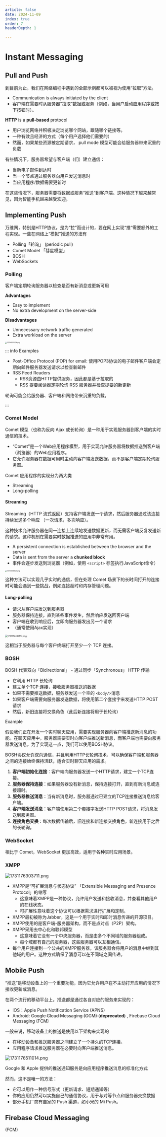 ```yaml
---
article: false
date: 2024-11-09
index: true
order: 7
headerDepth: 1

---
```


# Instant Messaging

## Pull and Push

到目前为止，我们在网络编程中遇到的全部示例都可以被视为使用“拉取”方法。

- Communication is always initiated by the client
- 客户端在需要时从服务器“拉取”数据或服务（例如，当用户启动应用程序或按下按钮时）。

**HTTP** is a **pull-based** protocol

- 用户浏览网络并积极决定浏览哪个网站，跟随哪个链接等。
- 一种有效且经济的方式（每个用户选择他们需要的）
- 然而，如果某些资源被定期请求， pull mode 模型可能会给服务器带来沉重的负载

有些情况下，服务器希望与客户端（们）建立通信：

- 当新电子邮件到达时
- 当一个节点通过服务器向用户发送消息时
- 当应用程序/数据需要更新时

在这些情况下，服务器需要将数据或服务“推送”到客户端。这种情况下越来越常见，因为智能手机越来越受欢迎。

## Implementing Push

万维网，特别是HTTP协议，是为“拉”而设计的，要在网上实现“推”需要额外的工程实现。一些在网络上“模拟”推送的方法有

- Polling「轮询」 (periodic pull)
- Comet Model 「彗星模型」
- BOSH
- WebSockets

### Polling

客户端定期轮询服务器以检查是否有新消息或更新可用

**Advantages**

- Easy to implement
- No extra development on the server-side

**Disadvantages**

- Unnecessary network traffic generated
- Extra workload on the server

<img src="https://pic.hanjiaming.com.cn/2024/11/09/29adb2c711866.png" alt="1731146674274.png" style="zoom:33%;" />

::: info Examples

- Post-Office Protocol (POP) for email: 使用POP3协议的电子邮件客户端会定期向邮件服务器发送请求以检查新邮件
- RSS Feed Readers
  - RSS资源由HTTP提供服务，因此都是基于拉取的
  - RSS 提要阅读器定期轮询 RSS 服务器并检查提要的新更新

轮询可能会给服务器、客户端和网络带来沉重的负载。

:::

### Comet Model

Comet 模型（也称为反向 Ajax 或长轮询）是一种用于实现服务器到客户端的实时通信的技术。

- “Comet”是一个Web应用程序模型，用于实现允许服务器将数据推送到客户端（浏览器）的Web应用程序。
- 它允许服务器在数据可用时主动向客户端发送数据，而不是客户端定期轮询服务器。

Comet 应用程序的实现分为两大类

- Streaming
- Long-polling

#### Streaming

Streaming（HTTP 流式返回）支持客户端发送一个请求，然后服务器通过该连接持续发送多个响应 （一次请求，多次响应）。

这种技术允许服务器在同一连接上连续地发送数据更新，而无需客户端反复发送新的请求。这种机制在需要实时数据推送的应用中非常有用。

- A persistent connection is established between the browser and the server
- Data is sent from the server a **chunked block**
- 事件会逐步发送到浏览器（例如，使用 `<script>` 标签执行JavaScript命令）

<img src="https://pic.hanjiaming.com.cn/2024/11/09/147408e758f9a.png" alt="1731158919823.png" style="zoom:33%;" />

这种方法可以实现几乎实时的通信，但在处理 Comet 场景下的长时间打开的连接时可能会遇到一些挑战，例如连接超时和内存管理问题。

#### Long-polling

- 请求从客户端发送到服务器
- 服务器保持连接，直到某些事件发生，然后响应发送回客户端
- 客户端在收到响应后，立即向服务器发出另一个请求
- （通常使用Ajax实现）

<img src="https://pic.hanjiaming.com.cn/2024/11/10/0d2aec06f6c29.png" alt="1731172410517.png" style="zoom:50%;" />

这相当于服务器与每个客户终端打开至少一个 TCP 连接。

### BOSH

BOSH 代表双向「Bidirectional」 - 通过同步「Synchronous」 HTTP 传输

- 它利用 HTTP 长轮询
- 建立单个TCP 连接，接收服务器推送的数据
- 如果不需要推送数据，服务器发送一个空的 `<body/>`消息
- 如果客户端需要向服务器发送数据，将使用第二个套接字来发送HTTP POST请求
- 然后，新旧连接将交换角色（此后新连接将用于长轮询）

Example

假设我们正在开发一个实时聊天应用，需要实现服务器向客户端推送新消息的功能。在聊天应用中，服务器需要实时向客户端推送新消息，而客户端也需要向服务器发送消息。为了实现这一点，我们可以使用BOSH协议。

BOSH协议允许双向通信，并且利用HTTP长轮询技术，可以确保客户端和服务器之间的连接始终保持活跃，适合实时聊天应用的需求。

1. **客户端初始化连接**：客户端向服务器发送一个HTTP请求，建立一个TCP连接。
2. **服务器保持连接**：如果服务器没有新消息，保持连接打开，直到有新消息或连接超时。
3. **服务器推送消息**：当有新消息时，服务器通过已建立的TCP连接推送消息给客户端。
4. **客户端发送消息**：客户端使用第二个套接字发送HTTP POST请求，将消息发送到服务器。
5. **连接角色交换**：每次数据传输后，旧连接和新连接交换角色，新连接用于之后的长轮询。

### WebSocket

相比于 Comet，WebSocket 更加高效，适用于各种实时应用场景。

### XMPP

![1731176303711.png](https://pic.hanjiaming.com.cn/2024/11/10/3bda209437769.png)

- XMPP是“可扩展消息与状态协议” 「Extensible Messaging and Presence Protocol」的缩写
  - 这意味着XMPP是一种协议，允许用户发送和接收消息，并查看其他用户的在线状态。
  - 可扩展性意味着这个协议可以根据需求进行扩展和定制。
- XMPP最初被称为Jabber，这是一个用于实时和即时消息传递的开源项目。
- XMPP使用的是客户端-服务器架构，而不是点对点（P2P）架构。
- XMPP采用去中心化和联邦模型
  - 这意味着它没有一个中央服务器，而是由多个不同域的服务器组成。
  - 每个域都有自己的服务器，这些服务器可以互相通信。
- 每个用户连接到一个公共的XMPP服务器，该服务器会将用户的消息中继到其他域的用户。这种方式确保了消息可以在不同域之间传递。

## Mobile Push

“推送”是移动设备上的一个重要功能，因为它允许用户在不主动打开应用的情况下接收更新或消息。

在两个流行的移动平台上，推送都是通过各自对应的服务来实现的：

- IOS：Apple Push Notification Service (APNS)
- Android: ~~Google Cloud Messaging (GCM) (**deprecated**)~~ , Firebase Cloud Messaging (FCM)

一般来说，移动设备上的推送是使用以下架构来实现的

- 在移动设备和推送服务器之间建立了一个持久的TCP连接。
- 应用程序请求推送服务器在必要时向客户端推送消息。

![1731176511014.png](https://pic.hanjiaming.com.cn/2024/11/10/7447b8ee5ce61.png)

Google 和 Apple 提供的推送通知服务是向应用程序推送消息的标准化方式

然而，这不是唯一的方法：

- 它可以用作一种信号形式（更新请求、短期通知等）
- 你的应用仍然可以实施自己的通信协议，用于与对等节点和服务器交换数据
- 部分手机厂商有自家的 Push 渠道，如小米的 Mi Push。

## Firebase Cloud Messaging 

(FCM)















